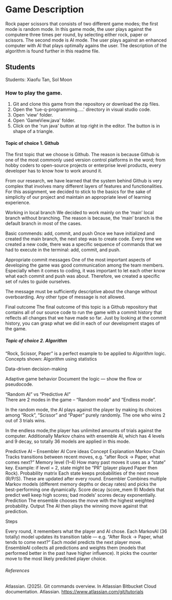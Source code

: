 # Game Description
Rock paper scissors that consists of two different game modes; the first mode is random mode.
In this game mode, the user plays against the computere three times per round, by selecting either rock, paper or scissors.
The second mode is AI mode. The user plays against an enhanced computer with AI that plays optimally agains the user. The description of the algorithm is found further in this readme file.

## Students
Students: Xiaofu Tan, Sol Moon

### How to play the game.
1. Git and clone this game from the repository or download the zip files.
2. Open the 'tue-q-programming.....' directory in visual studio code.
3. Open 'view' folder.
4. Open 'GameView.java' folder.
5. Click on the 'run java' button at top right in the editor. The button is in shape of a triangle.

#### Topic of choice 1. Github
The first topic that we choose is Github. The reason is because Github is one of the most commonly used version control platforms in the word; from hobby coders to open-source projects or enterprise level products, every developer has to know how to work around it. 

From our research, we have learned that the system behind Github is very complex that involves many different layers of features and functionalities. For this assignment, we decided to stick to the basics for the sake of simplicity of our project and maintain an appropriate level of learning experience.

Working in local branch
We decided to work mainly on the ‘main’ local branch without branching. The reason is because, the ‘main’ branch is the default branch in most of the cases.

Basic commends: add, commit, and push
Once we have initialized and created the main branch, the next step was to create code. Every time we created a new code, there was a specific sequence of commands that we had to execute in the terminal: add, commit, and push. 

Appropriate commit messages
One of the most important aspects of developing the game was good communication among the team members. Especially when it comes to coding, it was important to let each other know what each commit and push was about. Therefore, we created a specific set of rules to guide ourselves.

The message must be sufficiently descriptive about the change without overboarding.
Any other type of message is not allowed.

Final outcome
The final outcome of this topic is a Github repository that contains all of our source code to run the game with a commit history that reflects all changes that we have made so far. Just by looking at the commit history, you can grasp what we did in each of our development stages of the game.


##### Topic of choice 2. Algorithm
“Rock, Scissor, Paper” is a perfect example to be applied to Algorithm logic. 
Concepts shown:
Algorithm using statistics


Data-driven decision-making


Adaptive game behavior
Document the logic — show the flow or pseudocode.


“Random AI” vs “Predictive AI”  
There are 2 modes in the game – “Random mode” and “Endless mode”.

In the random mode, the AI plays against  the player by making its choices among “Rock”, “Scissor” and “Paper” purely randomly. The one who wins 2 out of 3 trials wins.

In the endless mode,the player has unlimited amounts of trials against the computer. Additionally Markov chains with ensemble AI, which has 4 levels and 9 decay, so totally 36 models are applied in this mode.

Predictive AI – Ensembler AI
Core ideas
Concept
Explanation
Markov Chain
Tracks transitions between recent moves, e.g. “after Rock → Paper, what comes next?”
Memory level (1–4)
How many past moves it uses as a “state” key. Example: if level = 2, state might be “PR” (player played Paper then Rock).
Probability matrix
Each state keeps probabilities of the next move (R/P/S). These are updated after every round.
Ensembler
Combines multiple Markov models (different memory depths or decay rates) and picks the best-performing one dynamically.
Score decay (score_mem 9)
Models that predict well keep high scores; bad models’ scores decay exponentially.
Prediction
The ensemble chooses the move with the highest weighted probability.
Output
The AI then plays the winning move against that prediction.


Steps

Every round, it remembers what the player and AI chose.
Each MarkovAI (36 totally) model updates its transition table — e.g. “After Rock → Paper, what tends to come next?”
Each model predicts the next player move.
EnsembleAI collects all predictions and weights them (models that performed better in the past have higher influence).
It picks the counter move to the most likely predicted player choice.


###### References
Atlassian. (2025). Git commands overview. In Atlassian Bitbucket Cloud documentation. Atlassian. https://www.atlassian.com/git/tutorials


